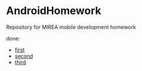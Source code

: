 # AndroidHomework
 Repository for MIREA mobile development homework

done:

- [first](https://github.com/ventusfortis/AndroidHomework/tree/main/firstPractic)
- [second](https://github.com/ventusfortis/AndroidHomework/tree/main/secondPractic)
- [third](https://github.com/ventusfortis/AndroidHomework/tree/main/Practice3)
